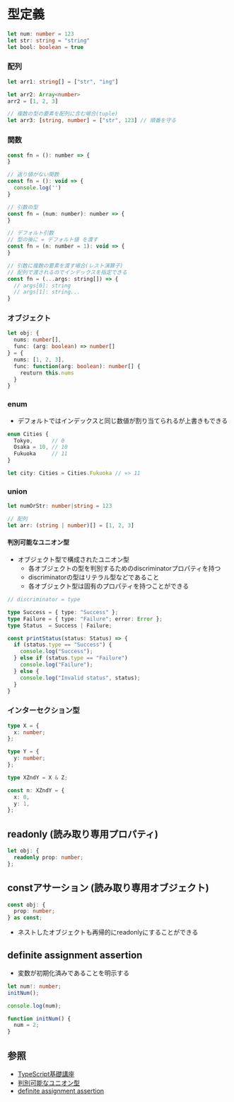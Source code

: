 # 型定義

```ts
let num: number = 123
let str: string = "string"
let bool: boolean = true
```

### 配列

```ts
let arr1: string[] = ["str", "ing"]

let arr2: Array<number>
arr2 = [1, 2, 3]

// 複数の型の要素を配列に含む場合(tuple)
let arr3: [string, number] = ["str", 123] // 順番を守る
```

### 関数
```js
const fn = (): number => {
}

// 返り値がない関数
const fn = (): void => {
  console.log('')
}

// 引数の型
const fn = (num: number): number => {
}

// デフォルト引数
// 型の後に = デフォルト値 を渡す
const fn = (n: number = 1): void => {
}

// 引数に複数の要素を渡す場合(レスト演算子)
// 配列で渡されるのでインデックスを指定できる
const fn = (...args: string[]) => {
  // args[0]: string
  // args[1]: string...
}
```

### オブジェクト

```ts
let obj: {
  nums: number[],
  func: (arg: boolean) => number[]
} = {
  nums: [1, 2, 3],
  func: function(arg: boolean): number[] {
    reuturn this.nums
  }
}
```

### enum
- デフォルトではインデックスと同じ数値が割り当てられるが上書きもできる

```js
enum Cities {
  Tokyo,      // 0
  Osaka = 10, // 10
  Fukuoka     // 11
}

let city: Cities = Cities.Fukuoka // => 11
```

### union

```ts
let numOrStr: number|string = 123

// 配列
let arr: (string | number)[] = [1, 2, 3]
```

#### 判別可能なユニオン型
- オブジェクト型で構成されたユニオン型
  - 各オブジェクトの型を判別するためのdiscriminatorプロパティを持つ
  - discriminatorの型はリテラル型などであること
  - 各オブジェクト型は固有のプロパティを持つことができる

```ts
// discriminator = type

type Success = { type: "Success" };
type Failure = { type: "Failure"; error: Error };
type Status  = Success | Failure;

const printStatus(status: Status) => {
  if (status.type == "Success") {
    console.log("Success");
  } else if (status.type == "Failure")
    console.log("Failure");
  } else {
    console.log("Invalid status", status);
  }
}
```

### インターセクション型

```ts
type X = {
  x: number;
};

type Y = {
  y: number;
};

type XZndY = X & Z;

const n: XZndY = {
  x: 0,
  y: 1,
};
```

## readonly (読み取り専用プロパティ)

```ts
let obj: {
  readonly prop: number;
};
```

## constアサーション (読み取り専用オブジェクト)

```ts
const obj: {
  prop: number;
} as const;
```

- ネストしたオブジェクトも再帰的にreadonlyにすることができる

## definite assignment assertion
- 変数が初期化済みであることを明示する

```ts
let num!: number;
initNum();

console.log(num);

function initNum() {
  num = 2;
}
```

## 参照
- [TypeScript基礎講座](https://www.udemy.com/course/typescript-y/)
- [判別可能なユニオン型](https://typescriptbook.jp/reference/values-types-variables/discriminated-union)
- [definite assignment assertion](https://typescriptbook.jp/reference/values-types-variables/definite-assignment-assertion)
